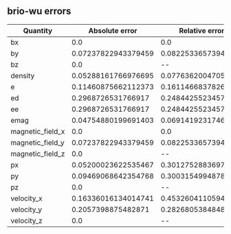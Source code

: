 ## brio-wu errors
| Quantity | Absolute error | Relative error |
| -------- | --------- | --------- |
| bx | 0.0 | 0.0 |
| by | 0.07237822943379459 | 0.08225336573949445 |
| bz | 0.0 | -- |
| density | 0.05288161766976695 | 0.07763620047052402 |
| e | 0.11460875662112373 | 0.16114668378265332 |
| ed | 0.2968726531766917 | 0.24844255234574836 |
| ee | 0.2968726531766917 | 0.24844255234574836 |
| emag | 0.04754880199691403 | 0.06914192317469228 |
| magnetic_field_x | 0.0 | 0.0 |
| magnetic_field_y | 0.07237822943379459 | 0.08225336573949445 |
| magnetic_field_z | 0.0 | -- |
| px | 0.05200023622535467 | 0.3012752883697718 |
| py | 0.09469068642354768 | 0.30031549948782105 |
| pz | 0.0 | -- |
| velocity_x | 0.16336016134014741 | 0.45326041105942705 |
| velocity_y | 0.2057398875482871 | 0.2826805384848476 |
| velocity_z | 0.0 | -- |
